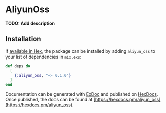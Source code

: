 # AliyunOss

**TODO: Add description**

## Installation

If [available in Hex](https://hex.pm/docs/publish), the package can be installed
by adding `aliyun_oss` to your list of dependencies in `mix.exs`:

```elixir
def deps do
  [
    {:aliyun_oss, "~> 0.1.0"}
  ]
end
```

Documentation can be generated with [ExDoc](https://github.com/elixir-lang/ex_doc)
and published on [HexDocs](https://hexdocs.pm). Once published, the docs can
be found at [https://hexdocs.pm/aliyun_oss](https://hexdocs.pm/aliyun_oss).

